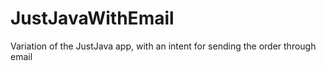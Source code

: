 # JustJavaWithEmail
Variation of the JustJava app, with an intent for sending the order through email

